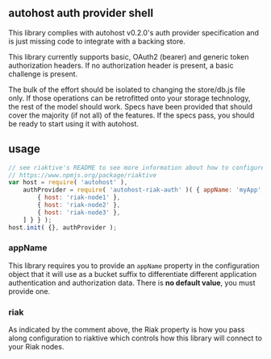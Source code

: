 ## autohost auth provider shell
This library complies with autohost v0.2.0's auth provider specification and is just missing code to integrate with a backing store.

This library currently supports basic, OAuth2 (bearer) and generic token authorization headers. If no authorization header is present, a basic challenge is present.

The bulk of the effort should be isolated to changing the store/db.js file only. If those operations can be retrofitted onto your storage technology, the rest of the model should work. Specs have been provided that should cover the majority (if not all) of the features. If the specs pass, you should be ready to start using it with autohost.

## usage
```javascript
// see riaktive's README to see more information about how to configure pbc and http ports
// https://www.npmjs.org/package/riaktive
var host = require( 'autohost' ),
	authProvider = require( 'autohost-riak-auth' )( { appName: 'myApp', riak: { nodes: [
		{ host: 'riak-node1' },
		{ host: 'riak-node2' },
		{ host: 'riak-node3' },
	] } } );
host.init( {}, authProvider );
```
### appName
This library requires you to provide an `appName` property in the configuration object that it will use as a bucket suffix to differentiate different application authentication and authorization data. There is __no default value__, you must provide one.

### riak
As indicated by the comment above, the Riak property is how you pass along configuration to riaktive which controls how this library will connect to your Riak nodes.